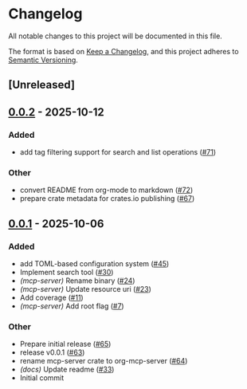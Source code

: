 # Changelog

All notable changes to this project will be documented in this file.

The format is based on [Keep a Changelog](https://keepachangelog.com/en/1.0.0/),
and this project adheres to [Semantic Versioning](https://semver.org/spec/v2.0.0.html).

## [Unreleased]

## [0.0.2](https://github.com/szaffarano/org-mcp-server/compare/org-mcp-server-v0.0.1...org-mcp-server-v0.0.2) - 2025-10-12

### Added

- add tag filtering support for search and list operations ([#71](https://github.com/szaffarano/org-mcp-server/pull/71))

### Other

- convert README from org-mode to markdown ([#72](https://github.com/szaffarano/org-mcp-server/pull/72))
- prepare crate metadata for crates.io publishing ([#67](https://github.com/szaffarano/org-mcp-server/pull/67))

## [0.0.1](https://github.com/szaffarano/org-mcp-server/releases/tag/org-mcp-server-v0.0.1) - 2025-10-06

### Added

- add TOML-based configuration system ([#45](https://github.com/szaffarano/org-mcp-server/pull/45))
- Implement search tool ([#30](https://github.com/szaffarano/org-mcp-server/pull/30))
- *(mcp-server)* Rename binary ([#24](https://github.com/szaffarano/org-mcp-server/pull/24))
- *(mcp-server)* Update resource uri ([#23](https://github.com/szaffarano/org-mcp-server/pull/23))
- Add coverage ([#11](https://github.com/szaffarano/org-mcp-server/pull/11))
- *(mcp-server)* Add root flag ([#7](https://github.com/szaffarano/org-mcp-server/pull/7))

### Other

- Prepare initial release ([#65](https://github.com/szaffarano/org-mcp-server/pull/65))
- release v0.0.1 ([#63](https://github.com/szaffarano/org-mcp-server/pull/63))
- rename mcp-server crate to org-mcp-server ([#64](https://github.com/szaffarano/org-mcp-server/pull/64))
- *(docs)* Update readme ([#33](https://github.com/szaffarano/org-mcp-server/pull/33))
- Initial commit
